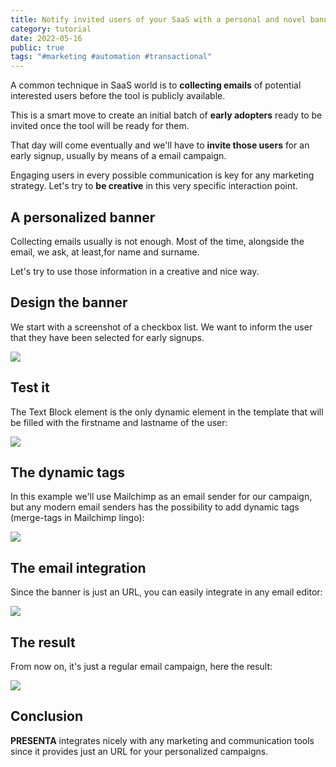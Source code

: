 ```yaml
---
title: Notify invited users of your SaaS with a personal and novel banner
category: tutorial
date: 2022-05-16
public: true
tags: "#marketing #automation #transactional"
---
```


A common technique in SaaS world is to **collecting emails** of potential interested users before the tool is publicly available.

This is a smart move to create an initial batch of **early adopters** ready to be invited once the tool will be ready for them.

That day will come eventually and we'll have to **invite those users** for an early signup, usually by means of a email campaign.

Engaging users in every possible communication is key for any marketing strategy. Let's try to **be creative** in this very specific interaction point.

## A personalized banner

Collecting emails usually is not enough. Most of the time, alongside the email, we ask, at least,for name and surname.

Let's try to use those information in a creative and nice way.

## Design the banner

We start with a screenshot of a checkbox list. We want to inform the user that they have been selected for early signups.

<div class="img">

![](../blog/notify-invited-users-of-your-saas-with-a-personal-and-novel-banner/01.jpg)

</div>

## Test it

The Text Block element is the only dynamic element in the template that will be filled with the firstname and lastname of the user:

<div class="img">

![](../blog/notify-invited-users-of-your-saas-with-a-personal-and-novel-banner/02.jpg)

</div>

## The dynamic tags

In this example we'll use Mailchimp as an email sender for our campaign, but any modern email senders has the possibility to add dynamic tags (merge-tags in Mailchimp lingo):

<div class="img">

![](../blog/notify-invited-users-of-your-saas-with-a-personal-and-novel-banner/03.jpg)

</div>

## The email integration

Since the banner is just an URL, you can easily integrate in any email editor:

<div class="img">

![](../blog/notify-invited-users-of-your-saas-with-a-personal-and-novel-banner/04.jpg)

</div>

## The result

From now on, it's just a regular email campaign, here the result:

<div class="img">

![](../blog/notify-invited-users-of-your-saas-with-a-personal-and-novel-banner/05.jpg)

</div>

## Conclusion

**PRESENTA** integrates nicely with any marketing and communication tools since it provides just an URL for your personalized campaigns.